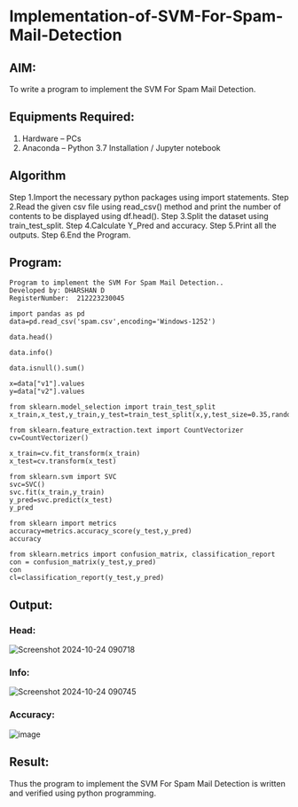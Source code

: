 # Implementation-of-SVM-For-Spam-Mail-Detection

## AIM:
To write a program to implement the SVM For Spam Mail Detection.

## Equipments Required:
1. Hardware – PCs
2. Anaconda – Python 3.7 Installation / Jupyter notebook

## Algorithm
Step 1.Import the necessary python packages using import statements.
Step 2.Read the given csv file using read_csv() method and print the number of contents to be displayed using df.head().
Step 3.Split the dataset using train_test_split.
Step 4.Calculate Y_Pred and accuracy.
Step 5.Print all the outputs.
Step 6.End the Program.


## Program:
```
Program to implement the SVM For Spam Mail Detection..
Developed by: DHARSHAN D
RegisterNumber:  212223230045
```

```
import pandas as pd
data=pd.read_csv('spam.csv',encoding='Windows-1252')

data.head()

data.info()

data.isnull().sum()

x=data["v1"].values
y=data["v2"].values

from sklearn.model_selection import train_test_split
x_train,x_test,y_train,y_test=train_test_split(x,y,test_size=0.35,random_state=0)

from sklearn.feature_extraction.text import CountVectorizer
cv=CountVectorizer()

x_train=cv.fit_transform(x_train)
x_test=cv.transform(x_test)

from sklearn.svm import SVC
svc=SVC()
svc.fit(x_train,y_train)
y_pred=svc.predict(x_test)
y_pred

from sklearn import metrics
accuracy=metrics.accuracy_score(y_test,y_pred)
accuracy

from sklearn.metrics import confusion_matrix, classification_report
con = confusion_matrix(y_test,y_pred)
con
cl=classification_report(y_test,y_pred)

```

## Output:
### Head:
![Screenshot 2024-10-24 090718](https://github.com/user-attachments/assets/8d5f9ec5-e9db-454e-87be-54cae7143942)

### Info:
![Screenshot 2024-10-24 090745](https://github.com/user-attachments/assets/4a481a20-c14d-45d4-bfb4-e0699d7ea4e4)

### Accuracy:
![image](https://github.com/user-attachments/assets/a9397f89-a366-4f85-9f0b-2681e8aea112)




## Result:
Thus the program to implement the SVM For Spam Mail Detection is written and verified using python programming.
